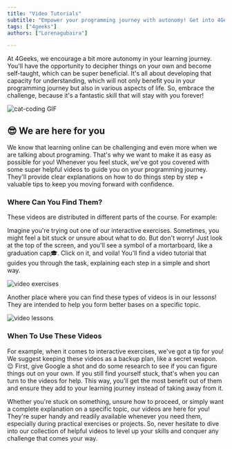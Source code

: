 ```yaml
---
title: "Video Tutorials"
subtitle: "Empower your programming journey with autonomy! Get into 4Geeks' video tutorials for self-paced, comprehensive learning. "
tags: ["4geeks"]
authors: ["Lorenagubaira"]

---
```


At 4Geeks, we encourage a bit more autonomy in your learning journey. You'll have the opportunity to decipher things on your own and become self-taught, which can be super beneficial. It's all about developing that capacity for understanding, which will not only benefit you in your programming journey but also in various aspects of life. So, embrace the challenge, because it's a fantastic skill that will stay with you forever! 

![cat-coding GIF](https://breathecode.herokuapp.com/v1/media/file/cat-coding-gif?raw=true)

## 😎 We are here for you 

We know that learning online can be challenging and even more when we are talking about programing. That's why we want to make it as easy as possible for you! Whenever you feel stuck, we've got you covered with some super helpful videos to guide you on your programming journey. They'll provide clear explanations on how to do things step by step + valuable tips to keep you moving forward with confidence.

### Where Can You Find Them?

These videos are distributed in different parts of the course. For example:

Imagine you're trying out one of our interactive exercises. Sometimes, you might feel a bit stuck or unsure about what to do. But don't worry! Just look at the top of the screen, and you'll see a symbol of a mortarboard, like a graduation cap🎓. Click on it, and voila! You'll find a video tutorial that guides you through the task, explaining each step in a simple and short way.

![video exercises](https://breathecode.herokuapp.com/v1/media/file/video-exercises-png?raw=true)

Another place where you can find these types of videos is in our lessons! They are intended to help you form better bases on a specific topic.

![video lessons](https://breathecode.herokuapp.com/v1/media/file/video-lessons-png?raw=true)

### When To Use These Videos

For example, when it comes to interactive exercises, we've got a tip for you! We suggest keeping these videos as a backup plan, like a secret weapon. 😉 First, give Google a shot and do some research to see if you can figure things out on your own. If you still find yourself stuck, that's when you can turn to the videos for help. This way, you'll get the most benefit out of them and ensure they add to your learning journey instead of taking away from it.

Whether you're stuck on something, unsure how to proceed, or simply want a complete explanation on a specific topic, our videos are here for you! They're super handy and readily available whenever you need them, especially during practical exercises or projects. So, never hesitate to dive into our collection of helpful videos to level up your skills and conquer any challenge that comes your way.
